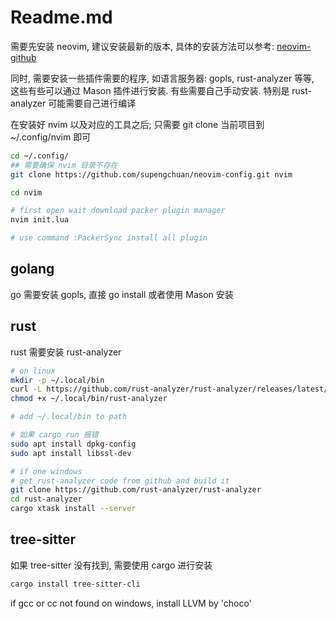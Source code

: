 # Readme.md

需要先安装 neovim, 建议安装最新的版本, 具体的安装方法可以参考: [neovim-github](https://github.com/neovim/neovim)

同时, 需要安装一些插件需要的程序, 如语言服务器: gopls, rust-analyzer 等等, 这些有些可以通过 Mason 插件进行安装.
有些需要自己手动安装. 特别是 rust-analyzer 可能需要自己进行编译

在安装好 nvim 以及对应的工具之后; 只需要 git clone 当前项目到 ~/.config/nvim 即可

```bash
cd ~/.config/
## 需要确保 nvim 目录不存在
git clone https://github.com/supengchuan/neovim-config.git nvim

cd nvim

# first open wait download packer plugin manager
nvim init.lua

# use command :PackerSync install all plugin
```

## golang

go 需要安装 gopls, 直接 go install 或者使用 Mason 安装

## rust

rust 需要安装 rust-analyzer

```bash
# on linux
mkdir -p ~/.local/bin
curl -L https://github.com/rust-analyzer/rust-analyzer/releases/latest/download/rust-analyzer-x86_64-unknown-linux-gnu.gz | gunzip -c - > ~/.local/bin/rust-analyzer
chmod +x ~/.local/bin/rust-analyzer

# add ~/.local/bin to path

# 如果 cargo run 报错
sudo apt install dpkg-config
sudo apt install libssl-dev

# if one windows
# get rust-analyzer code from github and build it
git clone https://github.com/rust-analyzer/rust-analyzer
cd rust-analyzer
cargo xtask install --server
```

## tree-sitter

如果 tree-sitter 没有找到, 需要使用 cargo 进行安装

```bash
cargo install tree-sitter-cli
```

if gcc or cc not found on windows, install LLVM by 'choco'
